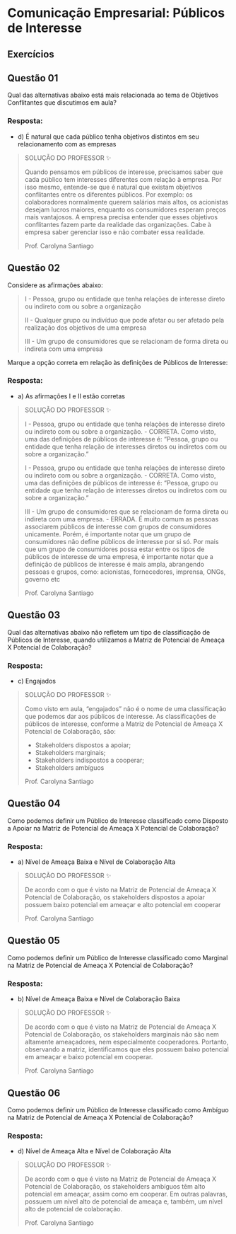 # Comunicação Empresarial: Públicos de Interesse

## Exercícios


## Questão 01 
Qual das alternativas abaixo está mais relacionada ao tema de Objetivos Conflitantes que discutimos em aula?

### Resposta:
- d) ​É natural que cada público tenha objetivos distintos em seu relacionamento com as empresas

> SOLUÇÃO DO PROFESSOR ✨
>
> Quando pensamos em públicos de interesse, precisamos saber que cada público tem interesses diferentes com relação à empresa. Por isso mesmo, entende-se que é natural que existam objetivos conflitantes entre os diferentes públicos. Por exemplo: os colaboradores normalmente querem salários mais altos, os acionistas desejam lucros maiores, enquanto os consumidores esperam preços mais vantajosos. A empresa precisa entender que esses objetivos conflitantes fazem parte da realidade das organizações. Cabe à empresa saber gerenciar isso e não combater essa realidade.
>
> Prof. Carolyna Santiago

## Questão 02 
Considere as afirmações abaixo:

> I - Pessoa, grupo ou entidade que tenha relações de interesse direto ou indireto com ou sobre a organização
>
> II - Qualquer grupo ou indivíduo que pode afetar ou ser afetado pela realização dos objetivos de uma empresa
>
> III - Um grupo de consumidores que se relacionam de forma direta ou indireta com uma empresa

Marque a opção correta em relação às definições de Públicos de Interesse:

### Resposta:
- a) ​As afirmações I e II estão corretas

> SOLUÇÃO DO PROFESSOR ✨
>
> I - Pessoa, grupo ou entidade que tenha relações de interesse direto ou indireto com ou sobre a organização. - CORRETA. Como visto, uma das definições de públicos de interesse é: “Pessoa, grupo ou entidade que tenha relação de interesses diretos ou indiretos com ou sobre a organização.”
>
> I - Pessoa, grupo ou entidade que tenha relações de interesse direto ou indireto com ou sobre a organização. - CORRETA. Como visto, uma das definições de públicos de interesse é: “Pessoa, grupo ou entidade que tenha relação de interesses diretos ou indiretos com ou sobre a organização.”
>
> III - Um grupo de consumidores que se relacionam de forma direta ou indireta com uma empresa. - ERRADA. É muito comum as pessoas associarem públicos de interesse com grupos de consumidores unicamente. Porém, é importante notar que um grupo de consumidores não define públicos de interesse por si só. Por mais que um grupo de consumidores possa estar entre os tipos de públicos de interesse de uma empresa, é importante notar que a definição de públicos de interesse é mais ampla, abrangendo pessoas e grupos, como: acionistas, fornecedores, imprensa, ONGs, governo etc
>
> Prof. Carolyna Santiago


## Questão 03 
​Qual das alternativas abaixo não refletem um tipo de classificação de Públicos de Interesse, quando utilizamos a Matriz de Potencial de Ameaça X Potencial de Colaboração?

### Resposta:
- c) ​Engajados

> SOLUÇÃO DO PROFESSOR ✨
>
> Como visto em aula, “engajados” não é o nome de uma classificação que podemos dar aos públicos de interesse. As classificações de públicos de interesse, conforme a Matriz de Potencial de Ameaça X Potencial de Colaboração, são:
> 
>- Stakeholders dispostos a apoiar;
>- Stakeholders marginais;
>- Stakeholders indispostos a cooperar;
>- Stakeholders ambíguos 
>
> Prof. Carolyna Santiago


## Questão 04 
Como podemos definir um Público de Interesse classificado como Disposto a Apoiar na Matriz de Potencial de Ameaça X Potencial de Colaboração?

### Resposta:
- a) ​Nível de Ameaça Baixa e Nível de Colaboração Alta

> SOLUÇÃO DO PROFESSOR ✨
>
> De acordo com o que é visto na Matriz de Potencial de Ameaça X Potencial de Colaboração, os stakeholders dispostos a apoiar possuem baixo potencial em ameaçar e alto potencial em cooperar
>
> Prof. Carolyna Santiago


## Questão 05 
​Como podemos definir um Público de Interesse classificado como Marginal na Matriz de Potencial de Ameaça X Potencial de Colaboração?

### Resposta:
- b) ​Nível de Ameaça Baixa e Nível de Colaboração Baixa

> SOLUÇÃO DO PROFESSOR ✨
>
> De acordo com o que é visto na Matriz de Potencial de Ameaça X Potencial de Colaboração, os stakeholders marginais não são nem altamente ameaçadores, nem especialmente cooperadores. Portanto, observando a matriz, identificamos que eles possuem baixo potencial em ameaçar e baixo potencial em cooperar.
>
> Prof. Carolyna Santiago


## Questão 06 
​Como podemos definir um Público de Interesse classificado como Ambíguo na Matriz de Potencial de Ameaça X Potencial de Colaboração?

### Resposta:
- d) ​Nível de Ameaça Alta e Nível de Colaboração Alta

> SOLUÇÃO DO PROFESSOR ✨
>
> ​De acordo com o que é visto na Matriz de Potencial de Ameaça X Potencial de Colaboração, os stakeholders ambíguos têm alto potencial em ameaçar, assim como em cooperar. Em outras palavras, possuem um nível alto de potencial de ameaça e, também, um nível alto de potencial de colaboração.
>
> Prof. Carolyna Santiago